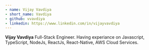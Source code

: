 ```yaml
---
- name: Vijay Vavdiya
- short_name: Vavdiya
- github: vvavdiya
- linkedin: https://www.linkedin.com/in/vijayvavdiya
---
```


**Vijay Vavdiya**
Full-Stack Engineer. Having experiance on Javascript, TypeScript, NodeJs, ReactJs, React-Native, AWS Cloud Services.
